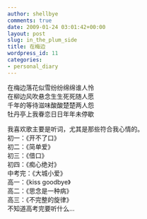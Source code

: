 ```yaml
---
author: shellbye
comments: true
date: 2009-01-24 03:01:42+00:00
layout: post
slug: in_the_plum_side
title: 在梅边
wordpress_id: 11
categories:
- personal_diary
---
```


在梅边落花似雪纷纷绵绵谁人怜   
在柳边风吹悬念生生死死随人愿   
千年的等待滋味酸酸楚楚两人怨   
牡丹亭上我眷恋日日年年未停歇   
  
  
我喜欢歌主要是听词，尤其是那些符合我心情的。  
初一：《开不了口》  
初二：《简单爱》  
初三：《借口》  
初四：《痴心绝对》  
中考完：《大城小爱》  
高一：《kiss goodbye》  
高二：《思念是一种病》  
高三：《不完整的旋律》  
不知道高考完要听什么...
